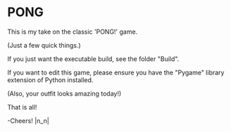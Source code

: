 # PONG
This is my take on the classic 'PONG!' game.

(Just a few quick things.)

If you just want the executable build, see the folder "Build".

If you want to edit this game, please ensure you have the "Pygame" library extension of Python installed.

(Also, your outfit looks amazing today!)

That is all! 

-Cheers! |n_n|
